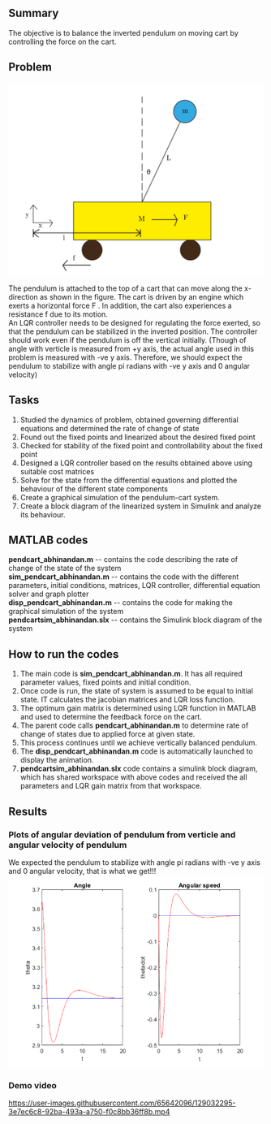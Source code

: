 ## Summary
The objective is to balance the inverted pendulum on moving cart by controlling the force on the cart.
## Problem
![Problem](https://github.com/Abhinandan-Kumbhar/ControlsProject-InvertedPendulum/blob/main/problem.PNG)

The pendulum is attached to the top of a cart that can move along the x-direction as shown in the figure. The cart is driven by an engine which exerts a horizontal force F . In addition, the cart also experiences a resistance  f  due to its motion.  
An LQR controller needs to be designed for regulating the force exerted, so that the pendulum can be stabilized in the inverted position. The controller should work even if the pendulum is off the vertical initially. (Though of angle with verticle is measured from +y axis, the actual angle used in this problem is measured with -ve y axis. Therefore, we should expect the pendulum to stabilize with angle pi radians with -ve y axis and 0 angular velocity)

## Tasks
1. Studied the dynamics of problem, obtained governing differential equations and determined the rate of change of state  
2. Found out the fixed points and linearized about the desired fixed point  
3. Checked for stability of the fixed point and controllability about the fixed point  
4. Designed a LQR controller based on the results obtained above using suitable cost matrices  
5. Solve for the state from the differential equations and plotted the behaviour of the different state components  
6. Create a graphical simulation of the pendulum-cart system.  
7. Create a block diagram of the linearized system in Simulink and analyze its behaviour.  

## MATLAB codes  
**pendcart_abhinandan.m**  --  contains the code describing the rate of change of the state of the system  
**sim_pendcart_abhinandan.m** --  contains the code with the different parameters, initial conditions, matrices, LQR controller, differential equation solver and graph plotter  
**disp_pendcart_abhinandan.m** --  contains the code for making the graphical simulation of the system  
**pendcartsim_abhinandan.slx** --  contains the Simulink block diagram of the system  

## **How to run the codes**  
1.  The main code is **sim_pendcart_abhinandan.m**. It has all required parameter values, fixed points and initial condition.  
2.  Once code is run, the state of system is assumed to be equal to initial state. IT calculates the jacobian matrices and LQR loss function.  
3.  The optimum gain matrix is determined using LQR function in MATLAB and used to determine the feedback force on the cart.  
4.  The parent code calls **pendcart_abhinandan.m** to determine rate of change of states due to applied force at given state. 
5.  This process continues until we achieve vertically balanced pendulum.  
6.  The **disp_pendcart_abhinandan.m** code is automatically launched to display the animation.  
7.  **pendcartsim_abhinandan.slx** code contains a simulink block diagram, which has shared workspace with above codes and received the all parameters and LQR gain matrix from that workspace.

## Results
### Plots of angular deviation of pendulum from verticle and angular velocity of pendulum
We expected the pendulum to stabilize with angle pi radians with -ve y axis and 0 angular velocity, that is what we get!!!
![Problem](https://github.com/Abhinandan-Kumbhar/ControlsProject-InvertedPendulum/blob/main/Plots.png)
### Demo video


https://user-images.githubusercontent.com/65642096/129032295-3e7ec6c8-92ba-493a-a750-f0c8bb36ff8b.mp4
